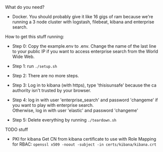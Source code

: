 What do you need?
* Docker.  You should probably give it like 16 gigs of ram because we're running a 3 node cluster with logstash, filebeat, kibana and enterprise search.  

How to get this stuff running:

 * Step 0: Copy the example.env to .env. 
 Change the name of the last line to your public IP if you want to access enterprise search from the World Wide Web.

 * Step 1: run `./setup.sh`

 * Step 2: There are no more steps.

 * Step 3: Log in to kibana (with https), type 'thisisunsafe' because the ca authority isn't trusted by your browser.
 
 * Step 4: log in with user 'enterprise_search' and password 'changeme' if you want to play with enterprise search.<br> Otherwise, log in with user 'elastic' and password 'changeme'

 * Step 5: Delete everything by running `./teardown.sh`



TODO stuff
* PKI for kibana
Get CN from kibana certificate to use with Role Mapping for RBAC:
`openssl x509 -noout -subject -in certs/kibana/kibana.crt`
